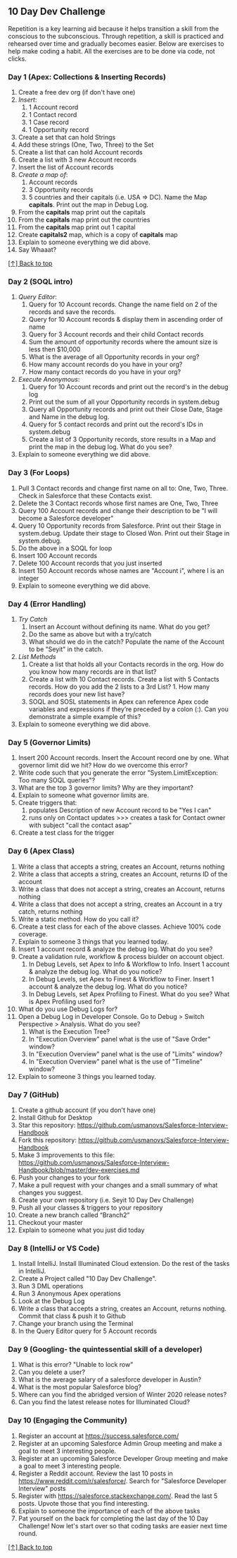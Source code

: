 ## 10 Day Dev Challenge

Repetition is a key learning aid because it helps transition a skill from the conscious to the subconscious. Through repetition, a skill is practiced and rehearsed over time and gradually becomes easier. Below are exercises to help make coding a habit. All the exercises are to be done via code, not clicks. 

### Day 1 (Apex: Collections & Inserting Records)
1. Create a free dev org (if don't have one)
1. *Insert*:
   1. 1 Account record
   1. 1 Contact record
   1. 1 Case record
   1. 1 Opportunity record
1. Create a set that can hold Strings
1. Add these strings (One, Two, Three) to the Set
1. Create a list that can hold Account records
1. Create a list with 3 new Account records
1. Insert the list of Account records
1. *Create a map of*:
   1. Account records
   1. 3 Opportunity records
   1. 5 countries and their capitals (i.e. USA => DC). Name the Map **capitals**. Print out the map in Debug Log.
1. From the **capitals** map print out the capitals
1. From the **capitals** map print out the countries
1. From the **capitals** map print out 1 capital
1. Create **capitals2** map, which is a copy of **capitals** map
1. Explain to someone everything we did above.
1. Say Whaaat? 

[[↑] Back to top](#salesforce-exercises)

### Day 2 (SOQL intro)
1. *Query Editor*:
   1. Query for 10 Account records. Change the name field on 2 of the records and save the records.
   1. Query for 10 Account records & display them in ascending order of name
   1. Query for 3 Account records and their child Contact records
   1. Sum the amount of opportunity records where the amount size is less then $10,000
   1. What is the average of all Opportunity records in your org?
   1. How many account records do you have in your org?
   1. How many contact records do you have in your org?
1. *Execute Anonymous*:
   1. Query for 10 Account records and print out the record's in the debug log
   1. Print out the sum of all your Opportunity records in system.debug
   1. Query all Opportunity records and print out their Close Date, Stage and Name in the debug log.
   1. Query for 5 contact records and print out the record's IDs in system.debug
   1. Create a list of 3 Opportunity records, store results in a Map and print the map in the debug log. What do you see?
1. Explain to someone everything we did above.

### Day 3 (For Loops)
1. Pull 3 Contact records and change first name on all to: One, Two, Three. Check in Salesforce that these Contacts exist.
1. Delete the 3 Contact records whose first names are One, Two, Three
1. Query 100 Account records and change their description to be "I will become a Salesforce developer"
1. Query 10 Opportunity records from Salesforce. Print out their Stage in system.debug. Update their stage to Closed Won. Print out their Stage in system.debug.
1. Do the above in a SOQL for loop
1. Insert 100 Account records
1. Delete 100 Account records that you just inserted
1. Insert 150 Account records whose names are "Account i", where I is an integer
1. Explain to someone everything we did above.

### Day 4 (Error Handling)
1. _Try Catch_
   1. Insert an Account without defining its name. What do you get?
   1. Do the same as above but with a try/catch
   1. What should we do in the catch? Populate the name of the Account to be "Seyit" in the catch.
1. _List Methods_
   1. Create a list that holds all your Contacts records in the org. How do you know how many records are in that list?
   1. Create a list with 10 Contact records. Create a list with 5 Contacts records. How do you add the 2 lists to a 3rd List?    1. How many records does your new list have?
   1. SOQL and SOSL statements in Apex can reference Apex code variables and expressions if they’re preceded by a colon (:). Can you demonstrate a simple example of this?
1. Explain to someone everything we did above.

### Day 5 (Governor Limits)
1. Insert 200 Account records. Insert the Account record one by one. What governor limit did we hit? How do we overcome this error?
1. Write code such that you generate the error "System.LimitException: Too many SOQL queries"?
1. What are the top 3 governor limits? Why are they important?
1. Explain to someone what governor limits are.
1. Create triggers that:
   1. populates Description of new Account record to be "Yes I can"
   1. runs only on Contact updates >>> creates a task for Contact owner with subject "call the contact asap"
1. Create a test class for the trigger

### Day 6 (Apex Class)
1. Write a class that accepts a string, creates an Account, returns nothing
1. Write a class that accepts a string, creates an Account, returns ID of the account
1. Write a class that does not accept a string, creates an Account, returns nothing
1. Write a class that does not accept a string, creates an Account in a try catch, returns nothing
1. Write a static method. How do you call it?
1. Create a test class for each of the above classes. Achieve 100% code coverage.
1. Explain to someone 3 things that you learned today.
1. Insert 1 account record & analyze the debug log. What do you see?
1. Create a validation rule, workflow & process biulder on account object. 
   1. In Debug Levels, set Apex to Info & Workflow to Info. Insert 1 account & analyze the debug log. What do you notice?
   1. In Debug Levels, set Apex to Finest & Workflow to Finer. Insert 1 account & analyze the debug log. What do you notice?
   1. In Debug Levels, set Apex Profiling to Finest. What do you see? What is Apex Profiling used for?
1. What do you use Debug Logs for?
1. Open a Debug Log in Developer Console. Go to Debug > Switch Perspective > Analysis. What do you see?
   1. What is the Execution Tree?
   1. In "Execution Overview" panel what is the use of "Save Order" window?
   1. In "Execution Overview" panel what is the use of "Limits" window?
   1. In "Execution Overview" panel what is the use of "Timeline" window?
1. Explain to someone 3 things you learned today.   

### Day 7 (GitHub)
1. Create a github account (if you don't have one)
1. Install Github for Desktop
1. Star this repository: https://github.com/usmanovs/Salesforce-Interview-Handbook
1. Fork this repository: https://github.com/usmanovs/Salesforce-Interview-Handbook
1. Make 3 improvements to this file: https://github.com/usmanovs/Salesforce-Interview-Handbook/blob/master/dev-exercises.md
1. Push your changes to your fork
1. Make a pull request with your changes and a small summary of what changes you suggest.
1. Create your own repository (i.e. Seyit 10 Day Dev Challenge)
1. Push all your classes & triggers to your repository
1. Create a new branch called “Branch2”
1. Checkout your master
1. Explain to someone what you just did today

### Day 8 (IntelliJ or VS Code)
1. Install IntelliJ. Install Illuminated Cloud extension. Do the rest of the tasks in IntelliJ.
1. Create a Project called "10 Day Dev Challenge".
1. Run 3 DML operations 
1. Run 3 Anonymous Apex operations
1. Look at the Debug Log
1. Write a class that accepts a string, creates an Account, returns nothing. Commit that class & push it to Github
1. Change your branch using the Terminal
1. In the Query Editor query for 5 Account records

### Day 9 (Googling- the quintessential skill of a developer)
1. What is this error? "Unable to lock row"
1. Can you delete a user?
1. What is the average salary of a salesforce developer in Austin?
1. What is the most popular Salesforce blog?
1. Where can you find the abridged version of Winter 2020 release notes?
1. Can you find the latest release notes for Illuminated Cloud?

### Day 10 (Engaging the Community)
1. Register an account at https://success.salesforce.com/
1. Register at an upcoming Salesforce Admin Group meeting and make a goal to meet 3 interesting people.
1. Register at an upcoming Salesforce Developer Group meeting and make a goal to meet 3 interesting people.
1. Register a Reddit account. Review the last 10 posts in  https://www.reddit.com/r/salesforce/. Search for "Salesforce Developer Interview" posts
1. Register with https://salesforce.stackexchange.com/. Read the last 5 posts. Upvote those that you find interesting.
1. Explain to someone the importance of each of the above tasks
1. Pat yourself on the back for completing the last day of the 10 Day Challenge! Now let's start over so that coding tasks are easier next time round.

[[↑] Back to top](#salesforce-exercises)

